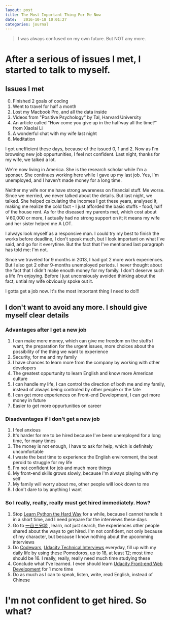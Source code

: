 ```yaml
---
layout: post
title: The Most Important Thing For Me Now
date:   2016-10-18 10:01:27
categories: journal
---
```


> I was always confused on my own future. But NOT any more.

# After a serious of issues I met, I started to talk to myself.

## Issues I met

0. Finished 2 goals of coding
1. Went to travel for half a month
2. Lost my Macbook Pro, and all the data inside
3. Videos from "Positive Psychology" by Tal, Harvard University
4. An article called "How come you give up in the halfway all the time?" from Xiaolai Li
5. A wonderful chat with my wife last night
6. Meditation

I got unefficient these days, because of the issued 0, 1 and 2. Now as I'm browsing new job oppurtunities, I feel not confident. Last night, thanks for my wife, we talked a lot.

We're now living in America. She is the research scholar while I'm a sponser. She continues working here while I gave up my last job. Yes, I'm unemployed, and I haven't made money for a long time.

Neither my wife nor me have strong awareness on financial stuff. Me worse. Since we merried, we never talked about the details. But last night, we talked. She helped calculating the incomes I got these years, analysed it, making me realize the cold fact - I just afforded the basic stuffs - food, half of the house rent. As for the diseased my parents met, which cost about ￥60,000 or more, I actually had no strong support on it; it means my wife and her sister helped me A LOT.

I always look myself as a responsive man. I could try my best to finish the works before deadline, I don't speak much, but I look important on what I've said, and go for it everytime. But the fact that I've mentioned last paragraph has told me: I'm not.

Since we traveled for 9 months in 2013, I had got 2 more work experiences. But I also got 2 other 9-months unemployed periods. I never thought about the fact that I didn't make enouth money for my family. I don't deserve such a life I'm enjoying. Before I just unconsiously avoided thinking about the fact, untial my wife obviously spoke out it.

I gotta get a job now. It's the most important thing I need to do!!!

## I don't want to avoid any more. I should give myself clear details

### Advantages after I get a new job

1. I can make more money, which can give me freedom on the stuffs I want, the preparation for the urgent issues, more choices about the possibility of the thing we want to experience
2. Security, for me and my family
3. I have chances to learn more from the company by working with other developers
4. The greatest oppurtunity to learn English and know more American culture
5. I can handle my life, I can control the direction of both me and my family, instead of always being controled by other people or the fate
6. I can get more experiences on Front-end Development, I can get more money in future
7. Easier to get more oppurtunities on career

### Disadvantages if I don't get a new job

1. I feel anxious
2. It's harder for me to be hired because I've been unemployed for a long time, for many times
3. The money is not enough, I have to ask for help, which is definitely uncomfortable
4. I waste the best time to experience the English environment, the best peroid to struggle for my life
5. I'm not confident for job and much more things
6. My front-end skills grows slowly, because I'm always playing with my self
7. My family will worry about me, other people will look down to me
8. I don't dare to by anything I want

### So I really, really, really must get hired immediately. How?

1. Stop [Learn Python the Hard Way](https://learnpythonthehardway.org/book/appendix-a-cli/ex12.html) for a while, because I cannot handle it in a short time, and I need prepare for the interviews these days
2. Go to [一亩三分地](http://www.1point3acres.com/bbs/) , learn, not just search, the experiences other people shared about the ways to get hired. I'm not confident, not only because of my character, but because I know nothing about the upcomming interviews
3. Do [Codewars](https://www.codewars.com/), [Udacity Technical Interviews](https://classroom.udacity.com/courses/ud513/) everyday, fill up with my daily life by using these Pomodoros, up to 18, at least 12; most time should be 16. I really, really, really need much time studying these
4. Conclude what I've learned. I even should learn [Udacity Front-end Web Development](https://www.udacity.com/course/front-end-web-developer-nanodegree--nd001) for 1 more time
5. Do as much as I can to speak, listen, write, read English, instead of Chinese

# I'm not confident to get hired. So what?
